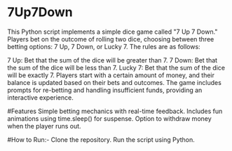 # 7Up7Down

This Python script implements a simple dice game called "7 Up 7 Down." Players bet on the outcome of rolling two dice, choosing between three betting options: 7 Up, 7 Down, or Lucky 7. The rules are as follows:

7 Up: Bet that the sum of the dice will be greater than 7.
7 Down: Bet that the sum of the dice will be less than 7.
Lucky 7: Bet that the sum of the dice will be exactly 7.
Players start with a certain amount of money, and their balance is updated based on their bets and outcomes. The game includes prompts for re-betting and handling insufficient funds, providing an interactive experience.

#Features
Simple betting mechanics with real-time feedback.
Includes fun animations using time.sleep() for suspense.
Option to withdraw money when the player runs out.

#How to Run:-
Clone the repository.
Run the script using Python.
